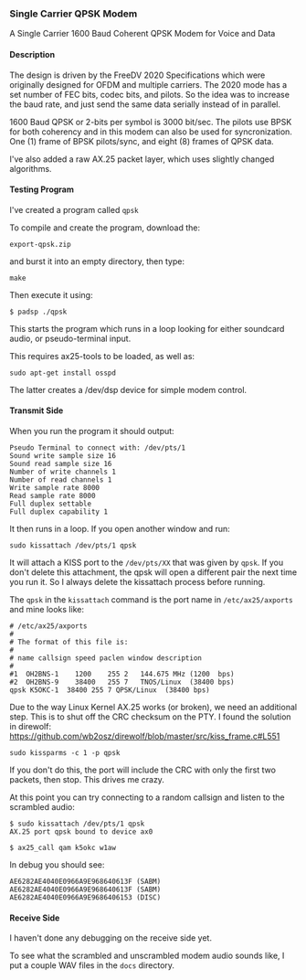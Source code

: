 ### Single Carrier QPSK Modem
A Single Carrier 1600 Baud Coherent QPSK Modem for Voice and Data

#### Description
The design is driven by the FreeDV 2020 Specifications which were originally designed for OFDM and multiple carriers. The 2020 mode has a set number of FEC bits, codec bits, and pilots. So the idea was to increase the baud rate, and just send the same data serially instead of in parallel.

1600 Baud QPSK or 2-bits per symbol is 3000 bit/sec. The pilots use BPSK for both coherency and in this modem can also be used for syncronization. One (1) frame of BPSK pilots/sync, and eight (8) frames of QPSK data.

I've also added a raw AX.25 packet layer, which uses slightly changed algorithms.

#### Testing Program
I've created a program called ```qpsk```

To compile and create the program, download the:
```
export-qpsk.zip
```
and burst it into an empty directory, then type:
```
make
```
Then execute it using:
```
$ padsp ./qpsk
```
This starts the program which runs in a loop looking for either soundcard audio, or pseudo-terminal input.

This requires ax25-tools to be loaded, as well as:
```
sudo apt-get install osspd
```
The latter creates a /dev/dsp device for simple modem control.
#### Transmit Side
When you run the program it should output:
```
Pseudo Terminal to connect with: /dev/pts/1
Sound write sample size 16
Sound read sample size 16
Number of write channels 1
Number of read channels 1
Write sample rate 8000
Read sample rate 8000
Full duplex settable
Full duplex capability 1
```
It then runs in a loop. If you open another window and run:
```
sudo kissattach /dev/pts/1 qpsk
```
It will attach a KISS port to the ```/dev/pts/XX``` that was given by ```qpsk```. If you don't delete this attachment, the qpsk will open a different pair the next time you run it. So I always delete the kissattach process before running.

The ```qpsk``` in the ```kissattach``` command is the port name in ```/etc/ax25/axports``` and mine looks like:
```
# /etc/ax25/axports
#
# The format of this file is:
#
# name callsign speed paclen window description
#
#1	OH2BNS-1	1200	255	2	144.675 MHz (1200  bps)
#2	OH2BNS-9	38400	255	7	TNOS/Linux  (38400 bps)
qpsk K5OKC-1  38400 255 7 QPSK/Linux  (38400 bps)
```
Due to the way Linux Kernel AX.25 works (or broken), we need an additional step. This is to shut off the CRC checksum on the PTY. I found the solution in direwolf: https://github.com/wb2osz/direwolf/blob/master/src/kiss_frame.c#L551
```
sudo kissparms -c 1 -p qpsk
```
If you don't do this, the port will include the CRC with only the first two packets, then stop. This drives me crazy.

At this point you can try connecting to a random callsign and listen to the scrambled audio:
```
$ sudo kissattach /dev/pts/1 qpsk
AX.25 port qpsk bound to device ax0

$ ax25_call qam k5okc w1aw
```
In debug you should see:
```
AE6282AE4040E0966A9E968640613F (SABM)
AE6282AE4040E0966A9E968640613F (SABM)
AE6282AE4040E0966A9E9686406153 (DISC)
```
#### Receive Side
I haven't done any debugging on the receive side yet.

To see what the scrambled and unscrambled modem audio sounds like, I put a couple WAV files in the ```docs``` directory.


